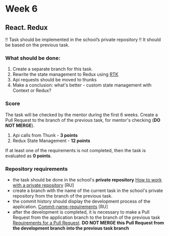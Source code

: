# Week 6

## React. Redux


!! Task should be implemented in the school’s private repository !!
It should be based on the previous task.

### What should be done:

1. Create a separate branch for this task.
2. Rewrite the state management to Redux using [RTK](https://redux-toolkit.js.org/)
3. Api requests should be moved to thunks
4. Make a conclusion: what's better - custom state management with Context or Redux?

### Score

The task will be checked by the mentor during the first 6 weeks. Create a Pull Request to the branch of the previous task, for mentor's checking (**DO NOT MERGE**).


1. Api calls from Thunk - **3 points**
2. Redux State Management - **12 points**


If at least one of the requirements is not completed, then the task is evaluated as **0 points**.

### Repository requirements

- the task should be done in the school's **private repository** [How to work with a private repository](https://docs.rs.school/#/private-repository?id=Как-работать-с-приватным-репозиторием) [RU]
- create a branch with the name of the current task in the school's private repository from the branch of the previous task.
- the commit history should display the development process of the application. [Commit-name-requirements](https://docs.rs.school/#/git-convention?id=Требования-к-именам-коммитов) [RU]
- after the development is completed, it is necessary to make a Pull Request from the application branch to the branch of the previous task [Requirements for a Pull Request](https://docs.app.rs.school/#/platform/pull-request-review-process). **DO NOT MERGE this Pull Request from the development branch into the previous task branch**